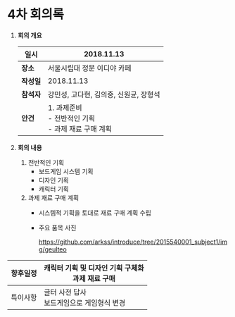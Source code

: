 # 4차 회의록

1. **회의 개요**

   | 일시       | 2018.11.13                                                   |
   | ---------- | ------------------------------------------------------------ |
   | **장소**   | 서울시립대 정문 이디야 카페                                  |
   | **작성일** | 2018.11.13                                                   |
   | **참석자** | 강민성, 고다현, 김의중, 신원균, 장형석                       |
   | **안건**   | 1. 과제준비<br>       - 전반적인 기획<br>       - 과제 재료 구매 계획 |

2. **회의 내용**

   1. 전반적인 기획
      - 보드게임 시스템 기획
      - 디자인 기획
      - 캐릭터 기획
   2. 과제 재료 구매 계획
      - 시스템적 기획을 토대로 재료 구매 계획 수립

      - 주요 품목 사진

        https://github.com/arkss/introduce/tree/2015540001_subject1/img/geulteo



| 향후일정 | 캐릭터 기획 및 디자인 기획 구체화<br>과제 재료 구매 |
| -------- | --------------------------------------------------- |
| 특이사항 | 글터 사전 답사<br>보드게임으로 게임형식 변경        |
